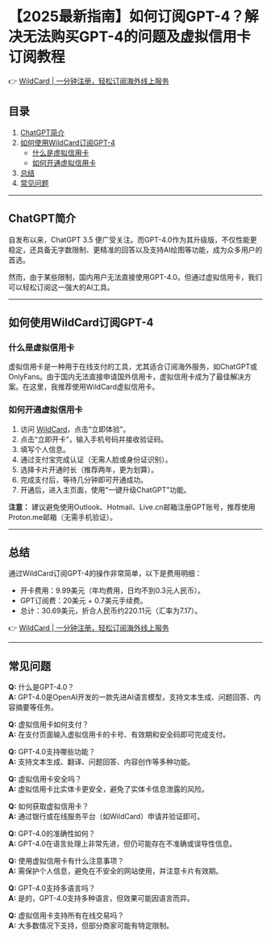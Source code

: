 # 【2025最新指南】如何订阅GPT-4？解决无法购买GPT-4的问题及虚拟信用卡订阅教程

👉 [WildCard | 一分钟注册，轻松订阅海外线上服务](https://bbtdd.com/WildCard)

## 目录

1. [ChatGPT简介](#chatgpt简介)
2. [如何使用WildCard订阅GPT-4](#使用wildcard订阅gpt-4)
   - [什么是虚拟信用卡](#什么是虚拟信用卡)
   - [如何开通虚拟信用卡](#如何开通虚拟信用卡)
3. [总结](#总结)
4. [常见问题](#常见问题)

---

## ChatGPT简介

自发布以来，ChatGPT 3.5 便广受关注。而GPT-4.0作为其升级版，不仅性能更稳定，还具备无字数限制、更精准的回答以及支持AI绘图等功能，成为众多用户的首选。

然而，由于某些限制，国内用户无法直接使用GPT-4.0。但通过虚拟信用卡，我们可以轻松订阅这一强大的AI工具。

---

## 如何使用WildCard订阅GPT-4

### 什么是虚拟信用卡

虚拟信用卡是一种用于在线支付的工具，尤其适合订阅海外服务，如ChatGPT或OnlyFans。由于国内无法直接申请国外信用卡，虚拟信用卡成为了最佳解决方案。在这里，我推荐使用WildCard虚拟信用卡。

### 如何开通虚拟信用卡

1. 访问 [WildCard](https://bbtdd.com/WildCard)，点击“立即体验”。
2. 点击“立即开卡”，输入手机号码并接收验证码。
3. 填写个人信息。
4. 通过支付宝完成认证（无需人脸或身份证识别）。
5. 选择卡片开通时长（推荐两年，更为划算）。
6. 完成支付后，等待几分钟即可开通成功。
7. 开通后，进入主页面，使用“一键升级ChatGPT”功能。

**注意：** 建议避免使用Outlook、Hotmail、Live.cn邮箱注册GPT账号，推荐使用Proton.me邮箱（无需手机验证）。

---

## 总结

通过WildCard订阅GPT-4的操作非常简单，以下是费用明细：

- 开卡费用：9.99美元（年均费用，日均不到0.3元人民币）。
- GPT订阅费：20美元 + 0.7美元手续费。
- 总计：30.69美元，折合人民币约220.11元（汇率为7.17）。

👉 [WildCard | 一分钟注册，轻松订阅海外线上服务](https://bbtdd.com/WildCard)

---

## 常见问题

**Q:** 什么是GPT-4.0？  
**A:** GPT-4.0是OpenAI开发的一款先进AI语言模型，支持文本生成、问题回答、内容摘要等任务。

**Q:** 虚拟信用卡如何支付？  
**A:** 在支付页面输入虚拟信用卡的卡号、有效期和安全码即可完成支付。

**Q:** GPT-4.0支持哪些功能？  
**A:** 支持文本生成、翻译、问题回答、内容创作等多种功能。

**Q:** 虚拟信用卡安全吗？  
**A:** 虚拟信用卡比实体卡更安全，避免了实体卡信息泄露的风险。

**Q:** 如何获取虚拟信用卡？  
**A:** 通过银行或在线服务平台（如WildCard）申请并验证即可。

**Q:** GPT-4.0的准确性如何？  
**A:** GPT-4.0在语言处理上非常先进，但仍可能存在不准确或误导性信息。

**Q:** 使用虚拟信用卡有什么注意事项？  
**A:** 需保护个人信息，避免在不安全的网站使用，并注意卡片有效期。

**Q:** GPT-4.0支持多语言吗？  
**A:** 是的，GPT-4.0支持多种语言，但效果可能因语言而异。

**Q:** 虚拟信用卡支持所有在线交易吗？  
**A:** 大多数情况下支持，但部分商家可能有特定限制。